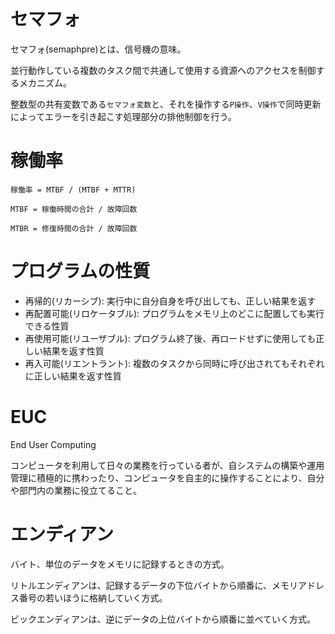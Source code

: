 # セマフォ

セマフォ(semaphpre)とは、信号機の意味。

並行動作している複数のタスク間で共通して使用する資源へのアクセスを制御するメカニズム。

整数型の共有変数である`セマフォ変数`と、それを操作する`P操作`、`V操作`で同時更新によってエラーを引き起こす処理部分の排他制御を行う。

# 稼働率

```
稼働率 = MTBF / (MTBF + MTTR)
```

```
MTBF = 稼働時間の合計 / 故障回数
```

```
MTBR = 修復時間の合計 / 故障回数
```

# プログラムの性質

- 再帰的(リカーシブ): 実行中に自分自身を呼び出しても、正しい結果を返す
- 再配置可能(リロケータブル): プログラムをメモリ上のどこに配置しても実行できる性質
- 再使用可能(リユーザブル): プログラム終了後、再ロードせずに使用しても正しい結果を返す性質
- 再入可能(リエントラント): 複数のタスクから同時に呼び出されてもそれぞれに正しい結果を返す性質

# EUC

End User Computing

コンピュータを利用して日々の業務を行っている者が、自システムの構築や運用管理に積極的に携わったり、コンピュータを自主的に操作することにより、自分や部門内の業務に役立てること。

# エンディアン

バイト、単位のデータをメモリに記録するときの方式。

リトルエンディアンは、記録するデータの下位バイトから順番に、メモリアドレス番号の若いほうに格納していく方式。

ビックエンディアンは、逆にデータの上位バイトから順番に並べていく方式。


